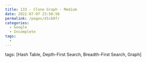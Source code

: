```yaml
---
title: 133 - Clone Graph - Medium
date: 2022-07-07 23:58:58
permalink: /pages/d1cb0f/
categories:
  - Google
  - Incomplete
tags:
  - 
---
```

tags: [Hash Table, Depth-First Search, Breadth-First Search, Graph]